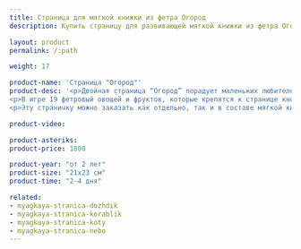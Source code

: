 ```yaml
---
title: Страница для мягкой книжки из фетра Огород
description: Купить страницу для развивающей мягкой книжки из фетра Огород в магазине KiddyTrick

layout: product
permalink: /:path

weight: 17

product-name: 'Страница "Огород"'
product-desc: '<p>Двойная страница “Огород” порадует маленьких любителей овощей и фруктов. У хозяйки в огороде выросло немало вкусностей, и она радуется, когда все находится на своих местах. Но в огороде поселился маленький гном, который любит поозорничать, так что тыквы вдруг начинают расти  на дереве, а виноград в земле.</p>
<p>В игре 19 фетровый овощей и фруктов, которые крепятся к странице кнопками. Хозяйка-девочка двусторонняя - довольная и удивленная, фиксируется к странице вшитым магнитом.</p>
<p>Эту страничку можно заказать как отдельно, так и в составе мягкой книжки.</p>'

product-video:

product-asteriks:
product-price: 1800

product-year: "от 2 лет"
product-size: "21х23 см"
product-time: "2-4 дня"

related:
- myagkaya-stranica-dozhdik
- myagkaya-stranica-korablik
- myagkaya-stranica-koty
- myagkaya-stranica-nebo
---
```

	